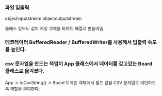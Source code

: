 ### 파일 입출력

objectinputstream
objectoutputstream

클래스 정보도 같이 저장
객체를 바이트 배열로 만들어줌

### 데코레이터 BufferedReader / BufferedWriter를 사용해서 입출력 속도를 높인다.

### csv 문자열을 만드는 책임이 App 클래스에서 데이터를 갖고있는 Board 클래스로 옮겨졌다.

App -> toCsvString() -> Board
도메인 객체에서 필드 값을 CSV 문자열로 리턴하도록 역할을 부여한다.


